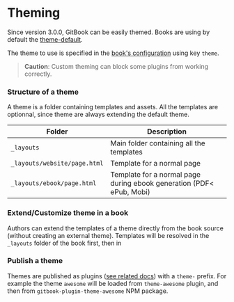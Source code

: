 # Theming

Since version 3.0.0, GitBook can be easily themed. Books are using by default the [theme-default](https://github.com/GitbookIO/theme-default).

The theme to use is specified in the [book's configuration](config.md) using key `theme`.

> **Caution**: Custom theming can block some plugins from working correctly.

### Structure of a theme

A theme is a folder containing templates and assets. All the templates are optionnal, since theme are always extending the default theme.

| Folder | Description |
| -------- | ----------- |
| `_layouts` | Main folder containing all the templates |
| `_layouts/website/page.html` | Template for a normal page |
| `_layouts/ebook/page.html` | Template for a normal page during ebook generation (PDF< ePub, Mobi) |


### Extend/Customize theme in a book

Authors can extend the templates of a theme directly from the book source (without creating an external theme). Templates will be resolved in the `_layouts` folder of the book first, then in

### Publish a theme

Themes are published as plugins ([see related docs](plugins.md)) with a `theme-` prefix. For example the theme `awesome` will be loaded from `theme-awesome` plugin, and then from `gitbook-plugin-theme-awesome` NPM package.
